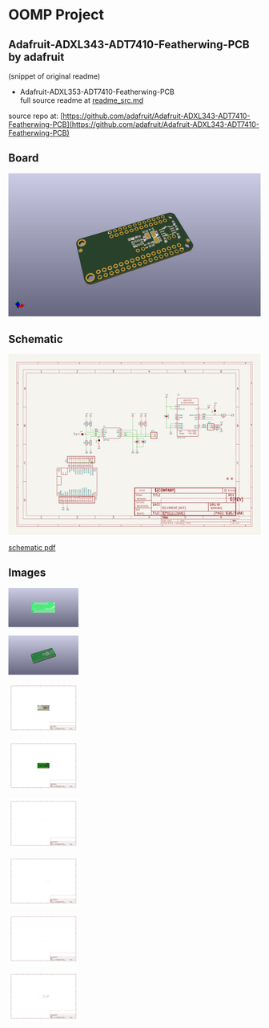 # OOMP Project  
## Adafruit-ADXL343-ADT7410-Featherwing-PCB  by adafruit  
  
(snippet of original readme)  
  
- Adafruit-ADXL353-ADT7410-Featherwing-PCB  
  full source readme at [readme_src.md](readme_src.md)  
  
source repo at: [https://github.com/adafruit/Adafruit-ADXL343-ADT7410-Featherwing-PCB](https://github.com/adafruit/Adafruit-ADXL343-ADT7410-Featherwing-PCB)  
## Board  
  
[![working_3d.png](working_3d_600.png)](working_3d.png)  
## Schematic  
  
[![working_schematic.png](working_schematic_600.png)](working_schematic.png)  
  
[schematic pdf](working_schematic.pdf)  
## Images  
  
[![working_3D_bottom.png](working_3D_bottom_140.png)](working_3D_bottom.png)  
  
[![working_3D_top.png](working_3D_top_140.png)](working_3D_top.png)  
  
[![working_assembly_page_01.png](working_assembly_page_01_140.png)](working_assembly_page_01.png)  
  
[![working_assembly_page_02.png](working_assembly_page_02_140.png)](working_assembly_page_02.png)  
  
[![working_assembly_page_03.png](working_assembly_page_03_140.png)](working_assembly_page_03.png)  
  
[![working_assembly_page_04.png](working_assembly_page_04_140.png)](working_assembly_page_04.png)  
  
[![working_assembly_page_05.png](working_assembly_page_05_140.png)](working_assembly_page_05.png)  
  
[![working_assembly_page_06.png](working_assembly_page_06_140.png)](working_assembly_page_06.png)  

